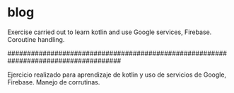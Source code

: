 # blog

Exercise carried out to learn kotlin and use Google services, Firebase.
Coroutine handling.


#####################################################################################

Ejercicio realizado para aprendizaje de kotlin y uso de servicios de Google, Firebase.
Manejo de corrutinas.
